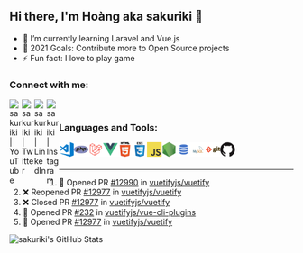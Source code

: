 ## Hi there, I'm Hoàng aka sakuriki 👋

- 🌱 I’m currently learning Laravel and Vue.js
- 🥅 2021 Goals: Contribute more to Open Source projects
- ⚡ Fun fact: I love to play game

### Connect with me:

[<img align="left" alt="sakuriki | YouTube" width="22px" src="https://cdn.jsdelivr.net/npm/simple-icons@v3/icons/youtube.svg" />][youtube]
[<img align="left" alt="sakuriki | Twitter" width="22px" src="https://cdn.jsdelivr.net/npm/simple-icons@v3/icons/twitter.svg" />][twitter]
[<img align="left" alt="sakuriki | LinkedIn" width="22px" src="https://cdn.jsdelivr.net/npm/simple-icons@v3/icons/linkedin.svg" />][linkedin]
[<img align="left" alt="sakuriki | Instagram" width="22px" src="https://cdn.jsdelivr.net/npm/simple-icons@v3/icons/instagram.svg" />][instagram]

<br />

### Languages and Tools:

<img align="left" alt="Visual Studio Code" width="26px" src="https://raw.githubusercontent.com/github/explore/80688e429a7d4ef2fca1e82350fe8e3517d3494d/topics/visual-studio-code/visual-studio-code.png" />
<img align="left" alt="PHP" width="26px" src="https://raw.githubusercontent.com/github/explore/ccc16358ac4530c6a69b1b80c7223cd2744dea83/topics/php/php.png" />
<img align="left" alt="Laravel" width="26px" src="https://raw.githubusercontent.com/github/explore/ccc16358ac4530c6a69b1b80c7223cd2744dea83/topics/laravel/laravel.png" />
<img align="left" alt="Vue.js" width="26px" src="https://raw.githubusercontent.com/github/explore/80688e429a7d4ef2fca1e82350fe8e3517d3494d/topics/vue/vue.png" />
<img align="left" alt="HTML5" width="26px" src="https://raw.githubusercontent.com/github/explore/80688e429a7d4ef2fca1e82350fe8e3517d3494d/topics/html/html.png" />
<img align="left" alt="CSS3" width="26px" src="https://raw.githubusercontent.com/github/explore/80688e429a7d4ef2fca1e82350fe8e3517d3494d/topics/css/css.png" />
<img align="left" alt="JavaScript" width="26px" src="https://raw.githubusercontent.com/github/explore/80688e429a7d4ef2fca1e82350fe8e3517d3494d/topics/javascript/javascript.png" />
<img align="left" alt="Node.js" width="26px" src="https://raw.githubusercontent.com/github/explore/80688e429a7d4ef2fca1e82350fe8e3517d3494d/topics/nodejs/nodejs.png" />
<img align="left" alt="SQL" width="26px" src="https://raw.githubusercontent.com/github/explore/80688e429a7d4ef2fca1e82350fe8e3517d3494d/topics/sql/sql.png" />
<img align="left" alt="MySQL" width="26px" src="https://raw.githubusercontent.com/github/explore/80688e429a7d4ef2fca1e82350fe8e3517d3494d/topics/mysql/mysql.png" />
<img align="left" alt="Git" width="26px" src="https://raw.githubusercontent.com/github/explore/80688e429a7d4ef2fca1e82350fe8e3517d3494d/topics/git/git.png" />
<img align="left" alt="GitHub" width="26px" src="https://raw.githubusercontent.com/github/explore/78df643247d429f6cc873026c0622819ad797942/topics/github/github.png" />

<br />
<br />

---

<!--START_SECTION:activity-->
1. 💪 Opened PR [#12990](https://github.com/vuetifyjs/vuetify/pull/12990) in [vuetifyjs/vuetify](https://github.com/vuetifyjs/vuetify)
2. ❌ Reopened PR [#12977](https://github.com/vuetifyjs/vuetify/pull/12977) in [vuetifyjs/vuetify](https://github.com/vuetifyjs/vuetify)
3. ❌ Closed PR [#12977](https://github.com/vuetifyjs/vuetify/pull/12977) in [vuetifyjs/vuetify](https://github.com/vuetifyjs/vuetify)
4. 💪 Opened PR [#232](https://github.com/vuetifyjs/vue-cli-plugins/pull/232) in [vuetifyjs/vue-cli-plugins](https://github.com/vuetifyjs/vue-cli-plugins)
5. 💪 Opened PR [#12977](https://github.com/vuetifyjs/vuetify/pull/12977) in [vuetifyjs/vuetify](https://github.com/vuetifyjs/vuetify)
<!--END_SECTION:activity-->

<img align="left" alt="sakuriki's GitHub Stats" src="https://github-readme-stats.codestackr.vercel.app/api?username=sakuriki&show_icons=true&hide_border=true&count_private=true" />

[twitter]: https://twitter.com/sakurikiii
[youtube]: https://www.youtube.com/channel/UCNAgnuT3lc_DnuiLNegiH8Q
[instagram]: https://www.instagram.com/sakurikii/
[linkedin]: https://www.linkedin.com/in/ho%C3%A0ng-v%C5%A9-7262ba202/
